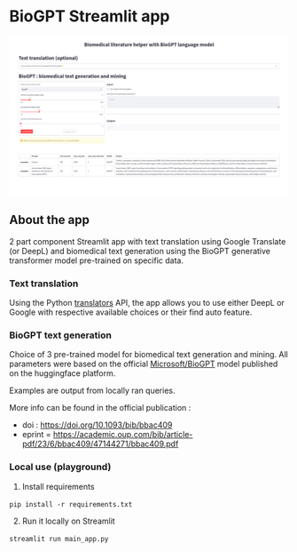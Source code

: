 # BioGPT Streamlit app
![demo](example_gui.png)

## About the app
2 part component Streamlit app with text translation using Google Translate (or DeepL) and biomedical text generation using the BioGPT generative transformer model pre-trained on specific data.

### Text translation
Using the Python [translators](https://github.com/uliontse/translators) API, the app allows you to use either DeepL or Google with respective available choices or their find auto feature.

### BioGPT text generation
Choice of 3 pre-trained model for biomedical text generation and mining. All parameters were based on the official [Microsoft/BioGPT](https://huggingface.co/microsoft/biogpt) model published on the huggingface platform.

Examples are output from locally ran queries.

More info can be found in the official publication : 
- doi : https://doi.org/10.1093/bib/bbac409
- eprint = https://academic.oup.com/bib/article-pdf/23/6/bbac409/47144271/bbac409.pdf

### Local use (playground)
1. Install requirements

`pip install -r requirements.txt`

2. Run it locally on Streamlit

`streamlit run main_app.py`
